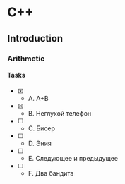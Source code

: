 # C++
## Introduction
### Arithmetic
#### Tasks
- [x] - A. A+B
- [x] - B. Неглухой телефон
- [ ] - C. Бисер
- [ ] - D. Эния
- [ ] - E. Следующее и предыдущее
- [ ] - F. Два бандита